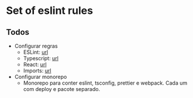 # Set of eslint rules

## Todos

- Configurar regras
  - ESLint: [url](https://eslint.org/docs/rules)
  - Typescript: [url](https://github.com/typescript-eslint/typescript-eslint/tree/master/packages/eslint-plugin)
  - React: [url](https://github.com/yannickcr/eslint-plugin-react)
  - Imports: [url](https://github.com/benmosher/eslint-plugin-import)
- Configurar monorepo
  - Monorepo para conter eslint, tsconfig, prettier e webpack.
   Cada um com deploy e pacote separado.


